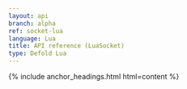 ```yaml
---
layout: api
branch: alpha
ref: socket-lua
language: Lua
title: API reference (LuaSocket)
type: Defold Lua
---
```

{% include anchor_headings.html html=content %}